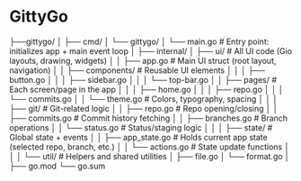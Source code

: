 # GittyGo

├──gittygo/
│
├── cmd/
│ └── gittygo/
│ └── main.go # Entry point: initializes app + main event loop
│
├── internal/
│ ├── ui/ # All UI code (Gio layouts, drawing, widgets)
│ │ ├── app.go # Main UI struct (root layout, navigation)
│ │ ├── components/ # Reusable UI elements
│ │ │ ├── button.go
│ │ │ ├── sidebar.go
│ │ │ └── top-bar.go
│ │ ├── pages/ # Each screen/page in the app
│ │ │ ├── home.go
│ │ │ ├── repo.go
│ │ │ └── commits.go
│ │ └── theme.go # Colors, typography, spacing
│ │
│ ├── git/ # Git-related logic
│ │ ├── repo.go # Repo opening/closing
│ │ ├── commits.go # Commit history fetching
│ │ ├── branches.go # Branch operations
│ │ └── status.go # Status/staging logic
│ │
│ ├── state/ # Global state + events
│ │ ├── app_state.go # Holds current app state (selected repo, branch, etc.)
│ │ └── actions.go # State update functions
│ │
│ └── util/ # Helpers and shared utilities
│ ├── file.go
│ └── format.go
│
├── go.mod
└── go.sum
